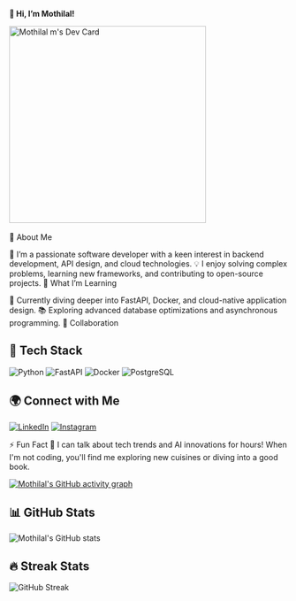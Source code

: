 <b>👋 Hi, I’m Mothilal!</b>

<a href="https://app.daily.dev/mothilalm"><img src="https://api.daily.dev/devcards/v2/co5xqg55rFvz8ulMWL6TR.png?r=onu" width="356" alt="Mothilal m's Dev Card"/></a> <br><br>
👀 About Me

🔭 I’m a passionate software developer with a keen interest in backend development, API design, and cloud technologies.
💡 I enjoy solving complex problems, learning new frameworks, and contributing to open-source projects.
🌱 What I’m Learning

🚀 Currently diving deeper into FastAPI, Docker, and cloud-native application design.
📚 Exploring advanced database optimizations and asynchronous programming.
💞️ Collaboration

## 🚀 Tech Stack
![Python](https://img.shields.io/badge/Python-3776AB?style=for-the-badge&logo=python&logoColor=white)
![FastAPI](https://img.shields.io/badge/FastAPI-009688?style=for-the-badge&logo=fastapi&logoColor=white)
![Docker](https://img.shields.io/badge/Docker-2496ED?style=for-the-badge&logo=docker&logoColor=white)
![PostgreSQL](https://img.shields.io/badge/PostgreSQL-316192?style=for-the-badge&logo=postgresql&logoColor=white)


## 🌍 Connect with Me
[![LinkedIn](https://img.shields.io/badge/LinkedIn-0077B5?style=for-the-badge&logo=linkedin&logoColor=white)](https://www.linkedin.com/in/mothilal-m-04803a227)
[![Instagram](https://img.shields.io/badge/Instagram-E4405F?style=for-the-badge&logo=instagram&logoColor=white)](https://www.instagram.com/mothilalzzh_sphinx_007)



⚡ Fun Fact
💬 I can talk about tech trends and AI innovations for hours! When I'm not coding, you'll find me exploring new cuisines or diving into a good book.


[![Mothilal's GitHub activity graph](https://github-readme-activity-graph.vercel.app/graph?username=Mothilal-hire10x&theme=dracula)](https://github.com/Mothilal-hire10x/github-readme-activity-graph)


## 📊 GitHub Stats
![Mothilal's GitHub stats](https://github-readme-stats.vercel.app/api?username=Mothilal-hire10x&show_icons=true&theme=dracula)  

## 🔥 Streak Stats
![GitHub Streak](https://github-readme-streak-stats.herokuapp.com/?user=Mothilal-hire10x&theme=dracula)




